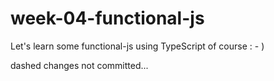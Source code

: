 # week-04-functional-js

Let's learn some functional-js using TypeScript of course : - )


dashed changes not committed...